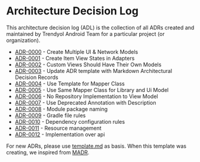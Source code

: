 # Architecture Decision Log

This architecture decision log (ADL) is the collection of all ADRs created and maintained by Trendyol Android Team for a particular project (or organization).

- [ADR-0000](adr/0000-create-multiple-ui-network-models.md) - Create Multiple UI & Network Models
- [ADR-0001](adr/0001-create-item-view-states-in-adapters.md) - Create Item View States in Adapters
- [ADR-0002](adr/0002-custom-views-should-have-their-own-models.md) - Custom Views Should Have Their Own Models
- [ADR-0003](adr/0003-update-adr-template-with-madr.md) - Update ADR template with Markdown Architectural Decision Records
- [ADR-0004](adr/0004-use-template-for-mapper-class.md) - Use Template for Mapper Class
- [ADR-0005](adr/0005-use-same-mapper-for-library-and-ui-model.md) - Use Same Mapper Class for Library and Ui Model
- [ADR-0006](adr/0006-no-repository-implemantation-to-view-model.md) - No Repository Implementation to View Model
- [ADR-0007](adr/0007-use-deprecated-annotation-with-description.md) - Use Deprecated Annotation with Description
- [ADR-0008](adr/0008-module-package-naming.md) - Module package naming
- [ADR-0009](adr/0009-gradle-rules.md) - Gradle file rules
- [ADR-0010](adr/0010-dependency-rules.md) - Dependency configuration rules
- [ADR-0011](adr/0011-resource-management.md) - Resource management
- [ADR-0012](adr/0012-implementation-over-api.md) - Implementation over api

For new ADRs, please use [template.md](https://github.com/Trendyol/android-guidelines/blob/master/architecture_decision_records/template.md) as basis. When this template was creating, we inspired from [MADR](https://adr.github.io/madr/).

